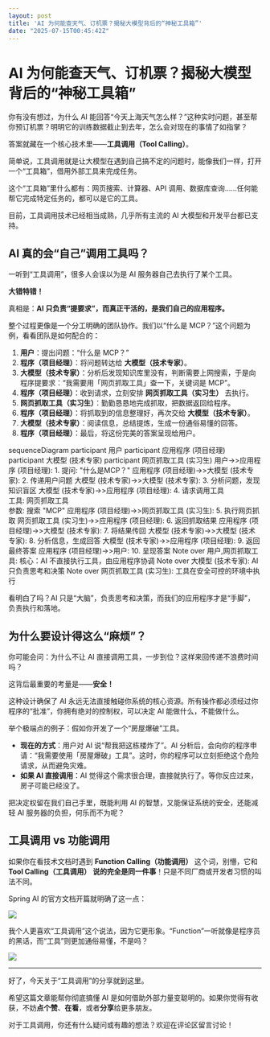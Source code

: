 ```yaml
---
layout: post
title: 'AI 为何能查天气、订机票？揭秘大模型背后的“神秘工具箱”'
date: "2025-07-15T00:45:42Z"
---
```

AI 为何能查天气、订机票？揭秘大模型背后的“神秘工具箱”
=============================

你有没有想过，为什么 AI 能回答“今天上海天气怎么样？”这种实时问题，甚至帮你预订机票？明明它的训练数据截止到去年，怎么会对现在的事情了如指掌？

答案就藏在一个核心技术里——**工具调用（Tool Calling）**。

简单说，工具调用就是让大模型在遇到自己搞不定的问题时，能像我们一样，打开一个“工具箱”，借用外部工具来完成任务。

这个“工具箱”里什么都有：网页搜索、计算器、API 调用、数据库查询……任何能帮它完成特定任务的，都可以是它的工具。

目前，工具调用技术已经相当成熟，几乎所有主流的 AI 大模型和开发平台都已支持。

AI 真的会“自己”调用工具吗？
----------------

一听到“工具调用”，很多人会误以为是 AI 服务器自己去执行了某个工具。

**大错特错！**

真相是：**AI 只负责“提要求”，而真正干活的，是我们自己的应用程序。**

整个过程更像是一个分工明确的团队协作。我们以“什么是 MCP？”这个问题为例，看看团队是如何配合的：

1.  **用户**：提出问题：“什么是 MCP？”
2.  **程序（项目经理）**：将问题转达给 **大模型（技术专家）**。
3.  **大模型（技术专家）**：分析后发现知识库里没有，判断需要上网搜索，于是向程序提要求：“我需要用「网页抓取工具」查一下，关键词是 MCP”。
4.  **程序（项目经理）**：收到请求，立刻安排 **网页抓取工具（实习生）** 去执行。
5.  **网页抓取工具（实习生）**：勤勤恳恳地完成抓取，把数据返回给程序。
6.  **程序（项目经理）**：将抓取到的信息整理好，再次交给 **大模型（技术专家）**。
7.  **大模型（技术专家）**：阅读信息，总结提炼，生成一份通俗易懂的回答。
8.  **程序（项目经理）**：最后，将这份完美的答案呈现给用户。

sequenceDiagram participant 用户 participant 应用程序 (项目经理) participant 大模型 (技术专家) participant 网页抓取工具 (实习生) 用户->>应用程序 (项目经理): 1. 提问: "什么是MCP？" 应用程序 (项目经理)->>大模型 (技术专家): 2. 传递用户问题 大模型 (技术专家)->>大模型 (技术专家): 3. 分析问题，发现知识盲区 大模型 (技术专家)->>应用程序 (项目经理): 4. 请求调用工具<br/>工具: 网页抓取工具<br/>参数: 搜索 "MCP" 应用程序 (项目经理)->>网页抓取工具 (实习生): 5. 执行网页抓取 网页抓取工具 (实习生)->>应用程序 (项目经理): 6. 返回抓取结果 应用程序 (项目经理)->>大模型 (技术专家): 7. 将结果传回 大模型 (技术专家)->>大模型 (技术专家): 8. 分析信息，生成回答 大模型 (技术专家)->>应用程序 (项目经理): 9. 返回最终答案 应用程序 (项目经理)->>用户: 10. 呈现答案 Note over 用户,网页抓取工具: 核心：AI 不直接执行工具，由应用程序协调 Note over 大模型 (技术专家): AI 只负责思考和决策 Note over 网页抓取工具 (实习生): 工具在安全可控的环境中执行

看明白了吗？AI 只是“大脑”，负责思考和决策，而我们的应用程序才是“手脚”，负责执行和落地。

为什么要设计得这么“麻烦”？
--------------

你可能会问：为什么不让 AI 直接调用工具，一步到位？这样来回传递不浪费时间吗？

这背后最重要的考量是——**安全！**

这种设计确保了 AI 永远无法直接触碰你系统的核心资源。所有操作都必须经过你程序的“批准”，你拥有绝对的控制权，可以决定 AI 能做什么，不能做什么。

举个极端点的例子：假如你开发了一个“房屋爆破”工具。

*   **现在的方式**：用户对 AI 说“帮我把这栋楼炸了”。AI 分析后，会向你的程序申请：“我需要使用「房屋爆破」工具”。这时，你的程序可以立刻拒绝这个危险请求，从而避免灾难。
*   **如果 AI 直接调用**：AI 觉得这个需求很合理，直接就执行了。等你反应过来，房子可能已经没了。

把决定权留在我们自己手里，既能利用 AI 的智慧，又能保证系统的安全，还能减轻 AI 服务器的负担，何乐而不为呢？

工具调用 vs 功能调用
------------

如果你在看技术文档时遇到 **Function Calling（功能调用）** 这个词，别懵，它和 **Tool Calling（工具调用）** **说的完全是同一件事**！只是不同厂商或开发者习惯的叫法不同。

Spring AI 的官方文档开篇就明确了这一点：

![](https://img2024.cnblogs.com/blog/2105804/202507/2105804-20250714152545753-361813979.png)

我个人更喜欢“工具调用”这个说法，因为它更形象。“Function”一听就像是程序员的黑话，而“工具”则更加通俗易懂，不是吗？

![](https://img2024.cnblogs.com/blog/2105804/202507/2105804-20250714152722929-116180298.png)

* * *

好了，今天关于“工具调用”的分享就到这里。

希望这篇文章能帮你彻底搞懂 AI 是如何借助外部力量变聪明的。如果你觉得有收获，不妨**点个赞**、**在看**，或者**分享**给更多朋友。

对于工具调用，你还有什么疑问或有趣的想法？欢迎在评论区留言讨论！